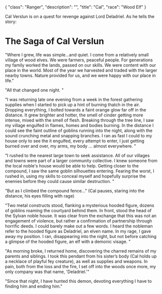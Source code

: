 {
    "class": "Ranger",
    "description": "",
    "title": "Cal",
    "race": "Wood Elf"
}

Cal Verslun is on a quest for revenge against Lord Deladriel. As he tells the story:

# The Saga of Cal Verslun

"Where I grew, life was simple...and quiet. I come from a relatively small village of wood elves. We were farmers, peaceful people. For generations my family worked the lands, passed on our skills. We were content with our place in the world. Most of the year we harvested and traded with the larger nearby towns. Nature provided for us, and we were happy with our place in life."

"All that changed one night. "

"I was returning late one evening from a week in the forest gathering supplies when I started to pick up a hint of burning thatch in the air. Dropping everything, I bolted towards a faint orange glow far off in the distance. It grew brighter and hotter, the smell of cinder getting more intense, mixed with the smell of flesh. Breaking through the tree line, I saw my village engulfed in flames, homes and bodies burning. In the distance I could see the faint outline of goblins running into the night, along with the sound crunching metal and snapping branches. I ran as fast I could to my house only to see the it engulfed, every attempt to enter, I just getting burned over and over, my arms, my body ... almost everywhere. "

"I rushed to the nearest large town to seek assistance. All of our villages and towns were part of a larger community collective. I knew someone from the local noble's house would be able to help. Getting closer to the compound, I saw the same goblin silhouettes entering. Fearing the worst, I rushed in, using my skills to conceal myself and hopefully surprise the enemies before they could cause similar destruction. "

"But as I climbed the compound fence..." (Cal pauses, staring into the distance, his eyes filling with rage)

"Two metal constructs stood, flanking a mysterious hooded figure, dozens of goblins roaming the courtyard behind them. In front, stood the head of the Sylvan noble house. It was clear from the exchange that this was not an engagement of violence, but rather a confirmation of partnership through horrific deeds. I could barely make out a few words. I heard the nobleman refer to the hooded figure as Deladriel, an elven name. In my rage, I gave away my position. I ran, disappearing into the night, but not before catching a glimpse of the hooded figure, an elf with a demonic visage. "

"As morning broke, I returned home, discovering the charred remains of my parents and siblings. I took this pendant from his sister’s body (Cal holds up a necklace of playful fey creature), as well as supplies and weapons. In pain, both from the loss and the fire, I set off into the woods once more, my only company was that name, 'Deladriel.'"

"Since that night, I have hunted this demon, devoting everything I have to finding him and ending him."